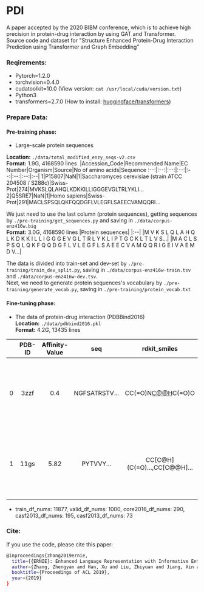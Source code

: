 # PDI
A paper accepted by the 2020 BIBM conference, which is to achieve high precision in protein-drug interaction by using GAT and Transformer.  
Source code and dataset for "Structure Enhanced Protein-Drug Interaction Prediction using Transformer and Graph Embedding"
### Reqirements:
- Pytorch=1.2.0
- torchvision=0.4.0 
- cudatoolkit=10.0 (View version: `cat /usr/local/cuda/version.txt`)
- Python3
- transformers=2.7.0 (How to install: [huggingface/transformers](https://github.com/huggingface/transformers#model-architectures))
### Prepare Data:
#### Pre-training phase:  
- Large-scale protein sequences

**Location:** `./data/total_modified_enzy_seqs-v2.csv`  
**Format:** 1.9G, 4168590 lines
&nbsp;|Accession_Code|Recommended Name|EC Number|Organism|Source|No of amino acids|Sequence
:--:|:--:|:--:|:--:|:--:|:--:|:--:|:--|
1|P15807|NaN|1|Saccharomyces cerevisiae (strain ATCC 204508 / S288c)|Swiss-Prot|274|MVKSLQLAHQLKDKKILLIGGGEVGLTRLYKLI...
2|Q5SRE7|NaN|1|Homo sapiens|Swiss-Prot|291|MACLSPSQLQKFQQDGFLVLEGFLSAEECVAMQQRI...

We just need to use the last column (protein sequences), getting sequences by `./pre-training/get_sequences.py` and saving in `./data/corpus-enz416w.big`   
**Format:** 3.0G, 4168590 lines
|Protein sequences|
|:--|
|M V K S L Q L A H Q L K D K K I L L I G G G E V G L T R L Y K L I P T G C K L T L V S...|
|M A C L S P S Q L Q K F Q Q D G F L V L E G F L S A E E C V A M Q Q R I G E I V A E M D V...|

The data is divided into train-set and dev-set by `./pre-training/train_dev_split.py`, saving in `./data/corpus-enz416w-train.tsv` and `./data/corpus-enz416w-dev.tsv`.  
Next, we need to generate protein sequences's vocabulary by `./pre-training/generate_vocab.py`, saving in `./pre-training/protein_vocab.txt`

#### Fine-tuning phase:  
- The data of protein-drug interaction (PDBBind2016)  
**Location:** `./data/pdbbind2016.pkl`  
**Format:** 4.2G, 13435 lines

&nbsp;|PDB-ID|Affinity-Value|seq|rdkit_smiles|set|contact_map
:--:|:--:|:--:|:--:|:--:|:--:|:--:|
0|3zzf|0.4|NGFSATRSTV...|CC(=O)N[C@@H](CCC(=O)O)C(=O)O|train|[array([[ True,  True,  True, ..., False, False, False], ..., [False, False, False, ...,  True,  True,  True]])]]
1|11gs|5.82|PYTVVY...|CC[C@H](C(=O)...,CC[C@@H]...|train|[array([[ True,  True,  True, ..., False, False, False], ..., [False, False, False, ...,  True,  True,  True]])]

- train_df_nums: 11877, valid_df_nums: 1000, core2016_df_nums: 290, casf2013_df_nums: 195, casf2013_df_nums: 73

### Cite:
If you use the code, please cite this paper:
```bash
@inproceedings{zhang2019ernie,
  title={{ERNIE}: Enhanced Language Representation with Informative Entities},
  author={Zhang, Zhengyan and Han, Xu and Liu, Zhiyuan and Jiang, Xin and Sun, Maosong and Liu, Qun},
  booktitle={Proceedings of ACL 2019},
  year={2019}
}
```

